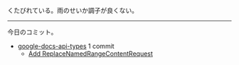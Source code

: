 くたびれている。雨のせいか調子が良くない。

---

今日のコミット。

- [google-docs-api-types](https://github.com/bouzuya/google-docs-api-types) 1 commit
  - [Add ReplaceNamedRangeContentRequest](https://github.com/bouzuya/google-docs-api-types/commit/7804ef452fb60ca29a1661b19de3ee6357d8b252)
